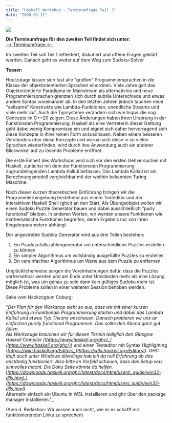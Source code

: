 ```yaml
---
title: "Haskell Workshop - Terminumfrage Teil 2"
date: "2020-02-11"
---
```


![](images/Auswahl_020.png)

**Die Terminumfrage für den zweiten Teil findet sich unter:**  
[\--> Terminumfrage <--](https://oc.electrologic.org/apps/polls/s/6nTOiHZBCjZAQmBp)

Im zweiten Teil soll Teil 1 reflektiert, diskutiert und offene Fragen geklärt werden. Danach geht es weiter auf dem Weg zum Sudoku-Solver

**Teaser:**

Heutzutage lassen sich fast alle "großen" Programmiersprachen in die Klasse der objektorientierten Sprachen einordnen. Viele Jahre galt das Objektorientierte Paradigma im Mainstream als alternativlos und neue Programmiersprachen grenzten sich durch subtile Unterschiede und etwas andere Syntax voneinander ab. In den letzten Jahren jedoch tauchen neue "seltsame" Konstrukte wie Lambda-Funktionen, unendliche Streams und viele mehr auf. Auch die Typsysteme verändern sich wie bspw. die sog. Concepts im C++20 zeigen. Diese Änderungen haben ihren Ursprung in der Funktionalen Programmierung. Haskell als eine Vertreterin dieser Gattung geht dabei wenig Kompromisse ein und eignet sich daher hervorragend sich diese Konzepte in ihrer reinen Form anzuschauen. Neben einem besseren Verständnis über diese Konzepte und warum sich diese in so vielen Sprachen wiederfinden, wird durch ihre Anwendung auch ein anderer Blickwinkel auf zu lösende Probleme eröffnet.  

Die erste Einheit des Workshops wird sich vor den ersten Gehversuchen mit Haskell, zunächst mit dem der Funktionalen Programmierung zugrundeliegenden Lambda Kalkül befassen. Das Lambda Kalkül ist ein Berechnungsmodell vergleichbar mit der weithin bekannten Turing Maschine.

Nach dieser kurzen theoretischen Einführung bringen wir die Programmierumgebung bestehend aus einem Texteditor und der interaktiven Haskell Shell (ghci) an den Start. Als Übungsobjekt wollen wir einen Sudoku Puzzle Generator bauen und dabei ausschließlich "purly functional" bleiben. In anderen Worten, wir werden unsere Funktionen wie mathematische Funktionen begreifen, deren Ergebnis nur von ihren Eingabeparametern abhängt.

Der angestrebte Sudoku Generator wird aus drei Teilen bestehen:

1. Ein Psudozufallszahlengenerator um unterschiedliche Puzzles erstellen zu können
2. Ein simpler Algorithmus um vollständig ausgefüllte Puzzles zu erstellen
3. Ein vereinfachter Algorithmus um Werte aus dem Puzzle zu entfernen

Unglücklicherweise sorgen die Vereinfachungen dafür, dass die Puzzles vorhersehbar werden und am Ende unter Umständen mehr als eine Lösung möglich ist, was um genau zu sein dann kein gültiges Sudoku mehr ist. Diese Probleme sollen in einer weiteren Session behoben werden.

Sake vom Hackzogtum Coburg:

  
_"Der Plan für den Workshop sieht so aus, dass wir mit einer kurzen Einführung in Funktionale Programmierung starten und dabei das Lambda Kalkül und etwas Typ Theorie anschauen. Danach probieren wir uns an einfachen purely functional Programmen. Das sollte den Abend ganz gut füllen.  
Als Werkzeuge brauchen wir für diesen Termin lediglich den Glasgow Haskell Compiler (_[_https://www.haskell.org/ghc/_](https://www.haskell.org/ghc/)_) und einen Texteditor mit Syntax Highlighting (_[_https://wiki.haskell.org/Editors_](https://wiki.haskell.org/Editors)_). GHC läuft auch unter Windows allerdings hab ich da null Erfahrung ob das anständig funktioniert. Also bitte im Vorfeld schauen, dass das Setup was sinnvolles macht. Die Doku Seite könnte da helfen._ [_https://downloads.haskell.org/ghc/latest/docs/html/users\_guide/win32-dlls.html_](https://downloads.haskell.org/ghc/latest/docs/html/users_guide/win32-dlls.html)_  
Alternativ einfach ein Ubuntu in WSL installieren und ghc über den package manager installieren."_

  
(Anm d. Redaktion: Wir wissen auch nicht, wie er es schafft mit funktionierenden Links zu sprechen)
